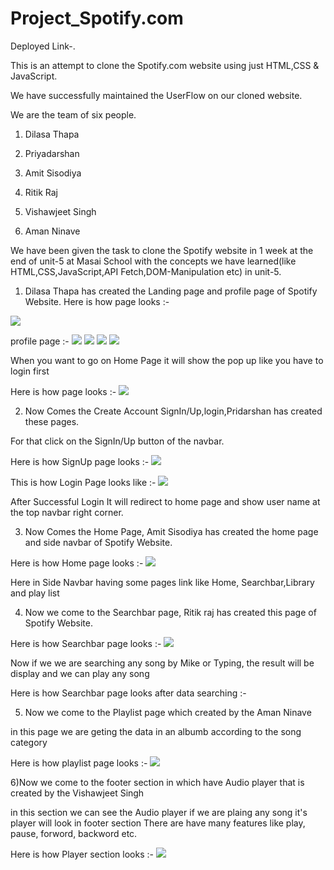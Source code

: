 # Project_Spotify.com

Deployed Link-.


This is an attempt to clone the Spotify.com website using just HTML,CSS & JavaScript.

We have successfully maintained the UserFlow on our cloned website.

We are the team of six people.

1) Dilasa Thapa

2) Priyadarshan 

3) Amit Sisodiya

4) Ritik Raj

5) Vishawjeet Singh

6) Aman Ninave

We have been given the task to clone the Spotify website in 1 week at the end of unit-5 at Masai School with the concepts we have learned(like HTML,CSS,JavaScript,API Fetch,DOM-Manipulation etc) in unit-5. 

 1) Dilasa Thapa has created the Landing page and profile page of Spotify Website.
Here is how page looks :-
<img src="https://snipboard.io/qkcbzK.jpg"/>



profile page :-
<img src="https://snipboard.io/5wDcdR.jpg"/>
<img src="https://snipboard.io/ni81Lt.jpg"/>
<img src="https://snipboard.io/5G4nfO.jpg"/>
<img src="https://snipboard.io/2sYj5q.jpg"/>




 When you want to go on Home Page it will show the pop up like you have to login first

 Here is how  page looks :-
<img src="https://snipboard.io/sIzAMu.jpg"/>










2) Now Comes the Create Account SignIn/Up,login,Pridarshan has created these pages.

For that click on the SignIn/Up button of the navbar.

Here is how SignUp page looks :- 
<img src="https://snipboard.io/n1EVK5.jpg"/>



This is how Login Page looks like :-
<img src="https://snipboard.io/sIzAMu.jpg"/>






After Successful Login It will redirect to home page and show user name at the top navbar right corner.

3) Now Comes the Home Page, Amit Sisodiya has created  the home page and side navbar of Spotify Website.

Here is how Home page looks :- 
<img src="https://snipboard.io/nrUEQp.jpg"/>






Here in Side Navbar having some pages link like Home, Searchbar,Library and play list


4) Now we come to the Searchbar page, Ritik raj has created  this page of Spotify Website.

Here is how Searchbar page looks :- 
<img src="https://snipboard.io/hlRbQL.jpg"/>


Now if we we are searching any song by Mike or Typing, the result will be display and we can play any song

Here is how Searchbar page looks after data searching :-






5) Now we come to the Playlist page which created by the Aman Ninave 

in this page we are geting the data in an albumb according to the song category

Here is how playlist page looks :- 
<img src="https://snipboard.io/TzksOl.jpg"/>





6)Now we come to the footer section in which have Audio player that is created by the Vishawjeet Singh

in this section we can see the Audio player if we are plaing any song it's player will look in footer section
There are have many features like play, pause, forword, backword etc.

Here is how Player section looks :- 
<img src="https://snipboard.io/N4kIqe.jpg"/>

